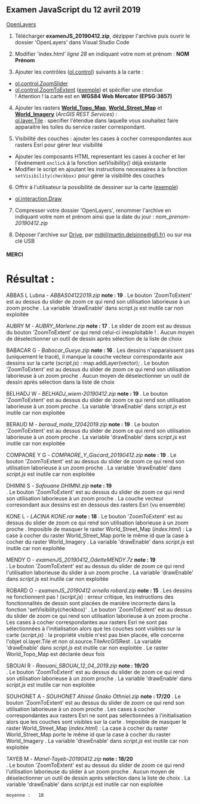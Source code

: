 ## Examen JavaScript du 12 avril 2019

[OpenLayers](https://openlayers.org/)

1. Télécharger **examenJS_20190412.zip**, dézipper l'archive puis ouvrir le dossier 'OpenLayers' dans Visual Studio Code

2. Modifier 'index.html' *ligne 28* en indiquant votre nom et prénom : **NOM Prénom**

3. Ajouter les contrôles ([ol.control](https://geoadmin.github.io/ol3/apidoc/ol.control.html)) suivants à la carte :<br>
  - [ol.control.ZoomSlider](https://geoadmin.github.io/ol3/apidoc/ol.control.ZoomSlider.html)
  - [ol.control.ZoomToExtent](https://geoadmin.github.io/ol3/apidoc/ol.control.ZoomToExtent.html) ([exemple](http://tsauerwein.github.io/ol3/mapbox-gl-js/examples/navigation-controls.html?q=extent)) et spécifier une etendue <br>
    ! Attention ! la carte est en __WGS84 Web Mercator (EPSG:3857)__
    
4. Ajouter les rasters [__World_Topo_Map__](https://server.arcgisonline.com/arcgis/rest/services/World_Topo_Map/MapServer), [__World_Street_Map__](https://server.arcgisonline.com/arcgis/rest/services/World_Street_Map/MapServer) et [__World_Imagery__](https://server.arcgisonline.com/arcgis/rest/services/World_Imagery/MapServer) (*ArcGIS REST Services*) : <br>
[ol.layer.Tile](https://geoadmin.github.io/ol3/apidoc/ol.layer.Tile.html) : specifier l'étendue dans laquelle vous souhaitez faire apparaitre les tuiles du service raster correspondant.

5. Visibilité des couches : ajouter les cases à cocher correspondantes aux rasters Esri pour gérer leur visibilité
  - Ajouter les composants HTML representant les cases à cocher et lier l'événement ```onclick``` à la fonction *setVisibility()* déjà existante
  - Modifier le script en ajoutant les instructions necessaires à la fonction ```setVisibility(checkbox)``` pour gérer la visibilité des couches

6. Offrir à l'utilisateur la possibilité de dessiner sur la carte ([exemple](http://tsauerwein.github.io/ol3/mapbox-gl-js/examples/draw-features.html))
  - [ol.interaction.Draw](https://geoadmin.github.io/ol3/apidoc/ol.interaction.Draw.html)

7. Compresser votre dossier 'OpenLayers', renommer l'archive en indiquant votre nom et prénom ainsi que la date du jour : *nom_prenom-20190412.zip*

8. Déposer l'archive sur [Drive](https://drive.google.com/open?id=1mLUapWgcPOXprp40ABNg7QkcANyh-gI1), par [m@il(martin.delsinne@gfi.fr)](mailto:martin.delsinne@gfi.fr) ou sur ma clé USB

<h4>MERCI</h4>

# Résultat :
ABBAS L	Lubna - *ABBAS04122019.zip*	**note : 19**
. Le bouton 'ZoomToExtent' est au dessus du slider de zoom ce qui rend son utilisation laborieuse à un zoom proche
. La variable 'drawEnable' dans script.js est inutile car non exploitée

AUBRY M	- *AUBRY_Marlene.zip*	**note : 17**
. Le slider de zoom est au dessus du bouton 'ZoomToExtent' ce qui rend celui-ci inexploitable !
. Aucun moyen de déselectionner un outil de dessin après sélection de la liste de choix

BABACAR G	- *Babacar_Gueye.zip*	**note : 16**
. Les dessins n'apparaissent pas (uniquement le tracé), il manque la couche vecteur correspondante aux dessins sur la carte (*script.js*) : map.addLayer(vector);
. Le bouton 'ZoomToExtent' est au dessus du slider de zoom ce qui rend son utilisation laborieuse à un zoom proche
. Aucun moyen de déselectionner un outil de dessin après sélection dans la liste de choix

BELHADJ W	- *BELHADJ_wiem-20190412.zip*	**note : 19**
. Le bouton 'ZoomToExtent' est au dessus du slider de zoom ce qui rend son utilisation laborieuse à un zoom proche
. La variable 'drawEnable' dans *script.js* est inutile car non exploitée

BERAUD M	- *beraud_maite_12042019.zip*	**note : 19**
. Le bouton 'ZoomToExtent' est au dessus du slider de zoom ce qui rend son utilisation laborieuse à un zoom proche
. La variable 'drawEnable' dans *script.js* est inutile car non exploitée

COMPAORE Y G - *COMPAORE_Y_Giscard_20190412.zip*	**note : 19**
. Le bouton 'ZoomToExtent' est au dessus du slider de zoom ce qui rend son utilisation laborieuse à un zoom proche
. La variable 'drawEnable' dans *script.js* est inutile car non exploitée

DHIMNI S	- *Safouane DHIMNI.zip*	**note : 19**	
. Le bouton 'ZoomToExtent' est au dessus du slider de zoom ce qui rend son utilisation laborieuse à un zoom proche
. La couche vecteur corresondant aux dessins est en dessous des rasters Esri (vu ensemble)

KONE L	- *LACINA KONE.rar*	**note : 18**
. Le bouton 'ZoomToExtent' est au dessus du slider de zoom ce qui rend son utilisation laborieuse à un zoom proche
. Imposible de masquer le raster World_Street_Map (*index.html*) : La case à cocher du raster World_Street_Map porte le même id que la case à cocher du raster World_Imagery
. La variable 'drawEnable' dans *script.js* est inutile car non exploitée

MENDY O	- *examenJS_20190412_OdetteMENDY.7z* **note : 19**	
. Le bouton 'ZoomToExtent' est au dessus du slider de zoom ce qui rend l'utilisation laborieuse du slider à un zoom proche
. La variable 'drawEnable' dans *script.js* est inutile car non exploitée

ROBARD O	- *examenJS_20190412 ornella robard.zip*	**note : 15**
. Les dessins ne fonctionnent pas ! (*script.js*) : erreur critique, les instructions des fonctionnalités de dessin sont placées de manière incorrecte dans la fonction 'setVisibility(checkbox)'
. Le bouton 'ZoomToExtent' est au dessus du slider de zoom ce qui rend son utilisation laborieuse à un zoom proche
. Les cases à cocher correspondantes aux rasters Esri ne sont pas sélectionnées à l'initialisation alors que les couches sont visibles sur la carte (*script.js*) : la propriété visible n'est pas bien placée, elle concerne l'objet ol.layer.Tile et non ol.source.TileArcGISRest
. La variable 'drawEnable' dans *script.js* est inutile car non exploitée
. Le raster World_Topo_Map est déclarée deux fois

SBOUAI R	- *Raouani_SBOUAI_12_04_2019.zip*	**note : 19/20**	
. Le bouton 'ZoomToExtent' est au dessus du slider de zoom ce qui rend son utilisation laborieuse à un zoom proche
. La variable 'drawEnable' dans *script.js* est inutile car non exploitée

SOUHONET A	- *SOUHONET Ahissé Gnako Othniel.zip*	**note : 17/20**
. Le bouton 'ZoomToExtent' est au dessus du slider de zoom ce qui rend son utilisation laborieuse à un zoom proche
. Les cases à cocher correspondantes aux rasters Esri ne sont pas sélectionnées à l'initialisation alors que les couches sont visibles sur la carte
. Imposible de masquer le raster World_Street_Map (*index.html*) : La case à cocher du raster World_Street_Map porte le même id que la case à cocher du raster World_Imagery
. La variable 'drawEnable' dans *script.js* est inutile car non exploitée

TAYEB M	- *Manel-Tayeb-20190412.zip*	**note : 18/20**	
. Le bouton 'ZoomToExtent' est au dessus du slider de zoom ce qui rend l'utilisation laborieuse du slider à un zoom proche
. Aucun moyen de déselectionner un outil de dessin après sélection dans la liste de choix
. La variable 'drawEnable' dans *script.js* est inutile car non exploitée
			
      
	moyenne : 	18
